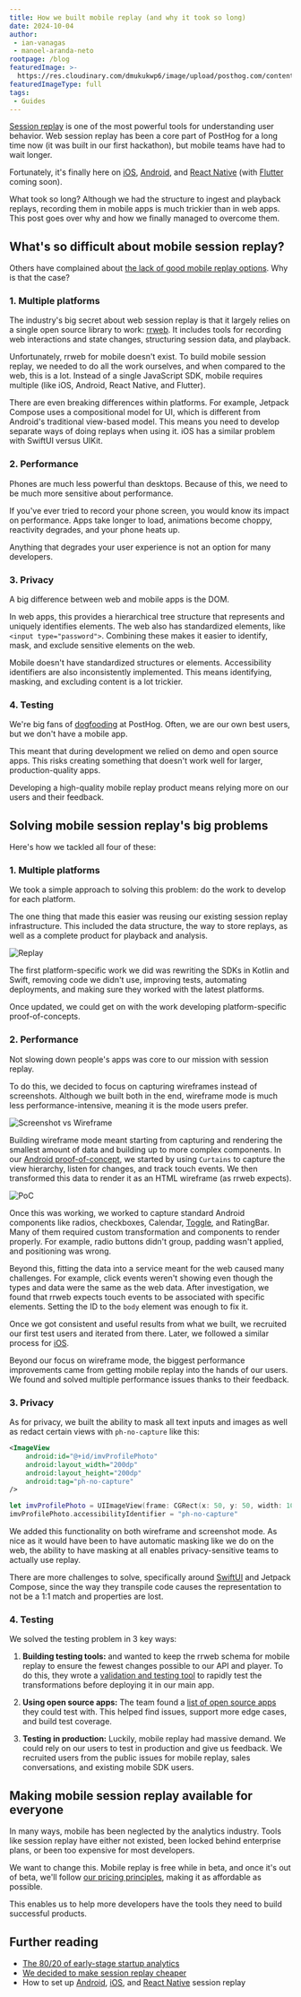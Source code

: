 ```yaml
---
title: How we built mobile replay (and why it took so long)
date: 2024-10-04
author:
 - ian-vanagas
 - manoel-aranda-neto
rootpage: /blog
featuredImage: >- 
  https://res.cloudinary.com/dmukukwp6/image/upload/posthog.com/contents/images/blog/posthog-engineering-blog.png
featuredImageType: full
tags:
 - Guides
---
```


[Session replay](/session-replay) is one of the most powerful tools for understanding user behavior. Web session replay has been a core part of PostHog for a long time now (it was built in our first hackathon), but mobile teams have had to wait longer.

Fortunately, it's finally here on [iOS](/docs/session-replay/ios), [Android](/docs/session-replay/android), and [React Native](/docs/session-replay/react-native) (with [Flutter](https://github.com/PostHog/posthog-flutter/issues/69) coming soon). 

What took so long? Although we had the structure to ingest and playback replays, recording them in mobile apps is much trickier than in web apps. This post goes over why and how we finally managed to overcome them.

## What's so difficult about mobile session replay?

Others have complained about [the lack of good mobile replay options](https://medium.com/goodones/15-years-later-there-is-still-no-good-session-replay-for-ios-f8d335999737). Why is that the case?

### 1. Multiple platforms

The industry's big secret about web session replay is that it largely relies on a single open source library to work: [rrweb](https://github.com/rrweb-io/rrweb). It includes tools for recording web interactions and state changes, structuring session data, and playback. 

Unfortunately, rrweb for mobile doesn't exist. To build mobile session replay, we needed to do all the work ourselves, and when compared to the web, this is a lot. Instead of a single JavaScript SDK, mobile requires multiple (like iOS, Android, React Native, and Flutter). 

There are even breaking differences within platforms. For example, Jetpack Compose uses a compositional model for UI, which is different from Android's traditional view-based model. This means you need to develop separate ways of doing replays when using it. iOS has a similar problem with SwiftUI versus UIKit.

### 2. Performance

Phones are much less powerful than desktops. Because of this, we need to be much more sensitive about performance. 

If you've ever tried to record your phone screen, you would know its impact on performance. Apps take longer to load, animations become choppy, reactivity degrades, and your phone heats up.

Anything that degrades your user experience is not an option for many developers.

### 3. Privacy

A big difference between web and mobile apps is the DOM. 

In web apps, this provides a hierarchical tree structure that represents and uniquely identifies elements. The web also has standardized elements, like `<input type="password">`. Combining these makes it easier to identify, mask, and exclude sensitive elements on the web.

Mobile doesn't have standardized structures or elements. Accessibility identifiers are also inconsistently implemented. This means identifying, masking, and excluding content is a lot trickier.

### 4. Testing

We're big fans of [dogfooding](/product-engineers/dogfooding) at PostHog. Often, we are our own best users, but we don't have a mobile app. 

This meant that during development we relied on demo and open source apps. This risks creating something that doesn't work well for larger, production-quality apps.

Developing a high-quality mobile replay product means relying more on our users and their feedback.

## Solving mobile session replay's big problems

Here's how we tackled all four of these:

### 1. Multiple platforms

We took a simple approach to solving this problem: do the work to develop for each platform.

The one thing that made this easier was reusing our existing session replay infrastructure. This included the data structure, the way to store replays, as well as a complete product for playback and analysis.

![Replay](https://res.cloudinary.com/dmukukwp6/image/upload/replay_03a8c56981.png)

The first platform-specific work we did was rewriting the SDKs in Kotlin and Swift, removing code we didn't use, improving tests, automating deployments, and making sure they worked with the latest platforms.

Once updated, we could get on with the work developing platform-specific proof-of-concepts.

### 2. Performance

Not slowing down people's apps was core to our mission with session replay. 

To do this, we decided to focus on capturing wireframes instead of screenshots. Although we built both in the end, wireframe mode is much less performance-intensive, meaning it is the mode users prefer.

![Screenshot vs Wireframe](https://res.cloudinary.com/dmukukwp6/image/upload/wireframe_78ce94bd4b.png)

Building wireframe mode meant starting from capturing and rendering the smallest amount of data and building up to more complex components. In our [Android proof-of-concept](https://github.com/PostHog/posthog-android/pull/69), we started by using `Curtains` to capture the view hierarchy, listen for changes, and track touch events. We then transformed this data to render it as an HTML wireframe (as rrweb expects).

![PoC](https://res.cloudinary.com/dmukukwp6/image/upload/mobile_b85c032c93.png)

Once this was working, we worked to capture standard Android components like radios, checkboxes, Calendar, [Toggle](https://github.com/PostHog/posthog/pull/19279), and RatingBar. Many of them required custom transformation and components to render properly. For example, radio buttons didn't group, padding wasn't applied, and positioning was wrong.

Beyond this, fitting the data into a service meant for the web caused many challenges. For example, click events weren't showing even though the types and data were the same as the web data. After investigation, we found that rrweb expects touch events to be associated with specific elements. Setting the ID to the `body` element was enough to fix it.

Once we got consistent and useful results from what we built, we recruited our first test users and iterated from there. Later, we followed a similar process for [iOS](https://github.com/PostHog/posthog-ios/pull/115).

Beyond our focus on wireframe mode, the biggest performance improvements came from getting mobile replay into the hands of our users. We found and solved multiple performance issues thanks to their feedback.

### 3. Privacy

As for privacy, we built the ability to mask all text inputs and images as well as redact certain views with `ph-no-capture` like this:

<MultiLanguage>

```xml
<ImageView
    android:id="@+id/imvProfilePhoto"
    android:layout_width="200dp"
    android:layout_height="200dp"
    android:tag="ph-no-capture"
/>
```

```swift
let imvProfilePhoto = UIImageView(frame: CGRect(x: 50, y: 50, width: 100, height: 100))
imvProfilePhoto.accessibilityIdentifier = "ph-no-capture"
```

</MultiLanguage>

We added this functionality on both wireframe and screenshot mode. As nice as it would have been to have automatic masking like we do on the web, the ability to have masking at all enables privacy-sensitive teams to actually use replay. 

There are more challenges to solve, specifically around [SwiftUI](https://github.com/PostHog/posthog-ios/issues/162) and Jetpack Compose, since the way they transpile code causes the representation to not be a 1:1 match and properties are lost.

### 4. Testing

We solved the testing problem in 3 key ways:

1. **Building testing tools:** <TeamMember name="Paul D'Ambra" /> and <TeamMember name="Manoel Aranda Neto"/> wanted to keep the rrweb schema for mobile replay to ensure the fewest changes possible to our API and player. To do this, they wrote a [validation and testing tool](https://github.com/PostHog/mobile-replay-data-transformer) to rapidly test the transformations before deploying it in our main app.

2. **Using open source apps:** The team found a [list of open source apps](https://github.com/pcqpcq/open-source-android-apps) they could test with. This helped find issues, support more edge cases, and build test coverage.

3. **Testing in production:** Luckily, mobile replay had massive demand. We could rely on our users to test in production and give us feedback. We recruited users from the public issues for mobile replay, sales conversations, and existing mobile SDK users.

## Making mobile session replay available for everyone

In many ways, mobile has been neglected by the analytics industry. Tools like session replay have either not existed, been locked behind enterprise plans, or been too expensive for most developers.

We want to change this. Mobile replay is free while in beta, and once it's out of beta, we'll follow [our pricing principles](/handbook/engineering/feature-pricing), making it as affordable as possible.

This enables us to help more developers have the tools they need to build successful products.

## Further reading

- [The 80/20 of early-stage startup analytics](/founders/early-stage-analytics)
- [We decided to make session replay cheaper](/blog/session-replay-pricing)
- How to set up [Android](/tutorials/android-session-replay), [iOS](/tutorials/ios-session-replay), and [React Native](/docs/session-replay/react-native) session replay
